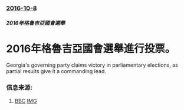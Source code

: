 ### [2016-10-8](/news/2016/10/8/index.md)

##### 2016年格魯吉亞國會選舉
# 2016年格魯吉亞國會選舉進行投票。 

Georgia's governing party claims victory in parliamentary elections, as partial results give it a commanding lead.


### 信息来源:

1. [BBC](http://www.bbc.co.uk/news/world-europe-37593341) [IMG](https://ichef.bbci.co.uk/news/1024/branded_news/50FD/production/_91633702_5a47e64e-1b04-44dc-8e5f-da856a828996.jpg)
